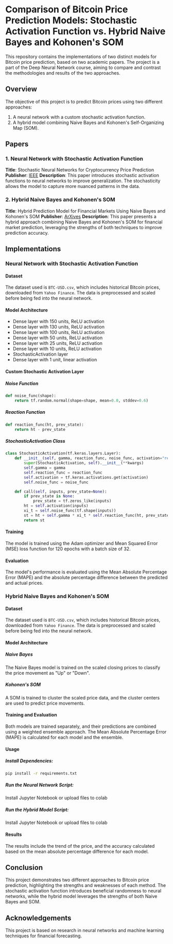 # Comparison of Bitcoin Price Prediction Models: Stochastic Activation Function vs. Hybrid Naive Bayes and Kohonen's SOM

This repository contains the implementations of two distinct models for Bitcoin price prediction, based on two academic papers. The project is a part of the Deep Neural Network course, aiming to compare and contrast the methodologies and results of the two approaches.

## Overview

The objective of this project is to predict Bitcoin prices using two different approaches:
1. A neural network with a custom stochastic activation function.
2. A hybrid model combining Naive Bayes and Kohonen's Self-Organizing Map (SOM).

## Papers

### 1. Neural Network with Stochastic Activation Function
**Title**: Stochastic Neural Networks for Cryptocurrency Price Prediction
**Publisher**: [IEEE](https://ieeexplore.ieee.org/abstract/document/9079491)
**Description**: This paper introduces stochastic activation functions to neural networks to improve generalization. The stochasticity allows the model to capture more nuanced patterns in the data.

### 2. Hybrid Naive Bayes and Kohonen's SOM
**Title**: Hybrid Prediction Model for Financial Markets Using Naive Bayes and Kohonen's SOM
**Publisher**: [ArXives]()
**Description**: This paper presents a hybrid approach combining Naive Bayes and Kohonen's SOM for financial market prediction, leveraging the strengths of both techniques to improve prediction accuracy.

## Implementations

### Neural Network with Stochastic Activation Function

#### Dataset
The dataset used is `BTC-USD.csv`, which includes historical Bitcoin prices, downloaded from `Yahoo Finance`. The data is preprocessed and scaled before being fed into the neural network.

#### Model Architecture
- Dense layer with 150 units, ReLU activation
- Dense layer with 130 units, ReLU activation
- Dense layer with 100 units, ReLU activation
- Dense layer with 50 units, ReLU activation
- Dense layer with 25 units, ReLU activation
- Dense layer with 10 units, ReLU activation
- StochasticActivation layer
- Dense layer with 1 unit, linear activation

#### Custom Stochastic Activation Layer

##### Noise Function
```python
def noise_func(shape):
    return tf.random.normal(shape=shape, mean=0.0, stddev=0.6)
```

##### Reaction Function
```python
def reaction_func(ht, prev_state):
    return ht - prev_state
```

##### StochasticActivation Class
```python
class StochasticActivation(tf.keras.layers.Layer):
    def __init__(self, gamma, reaction_func, noise_func, activation="relu", **kwargs):
        super(StochasticActivation, self).__init__(**kwargs)
        self.gamma = gamma
        self.reaction_func = reaction_func
        self.activation = tf.keras.activations.get(activation)
        self.noise_func = noise_func 

    def call(self, inputs, prev_state=None):
        if prev_state is None:
            prev_state = tf.zeros_like(inputs)
        ht = self.activation(inputs)
        xi_t = self.noise_func(tf.shape(inputs))
        st = ht + self.gamma * xi_t * self.reaction_func(ht, prev_state)
        return st
```

#### Training
The model is trained using the Adam optimizer and Mean Squared Error (MSE) loss function for 120 epochs with a batch size of 32.

#### Evaluation
The model's performance is evaluated using the Mean Absolute Percentage Error (MAPE) and the absolute percentage difference between the predicted and actual prices.

### Hybrid Naive Bayes and Kohonen's SOM

#### Dataset
The dataset used is `BTC-USD.csv`, which includes historical Bitcoin prices, downloaded from `Yahoo Finance`. The data is preprocessed and scaled before being fed into the neural network.

#### Model Architecture

##### Naive Bayes
The Naive Bayes model is trained on the scaled closing prices to classify the price movement as "Up" or "Down".

##### Kohonen's SOM
A SOM is trained to cluster the scaled price data, and the cluster centers are used to predict price movements.

#### Training and Evaluation
Both models are trained separately, and their predictions are combined using a weighted ensemble approach. The Mean Absolute Percentage Error (MAPE) is calculated for each model and the ensemble.

#### Usage
##### Install Dependencies:

```bash
pip install -r requirements.txt
```

##### Run the Neural Network Script:
Install Jupyter Notebook or upload files to colab

##### Run the Hybrid Model Script:
Install Jupyter Notebook or upload files to colab

#### Results
The results include the trend of the price, and the accuracy calculated based on the mean absolute percentage difference for each model.

## Conclusion
This project demonstrates two different approaches to Bitcoin price prediction, highlighting the strengths and weaknesses of each method. The stochastic activation function introduces beneficial randomness to neural networks, while the hybrid model leverages the strengths of both Naive Bayes and SOM.

## Acknowledgements
This project is based on research in neural networks and machine learning techniques for financial forecasting.